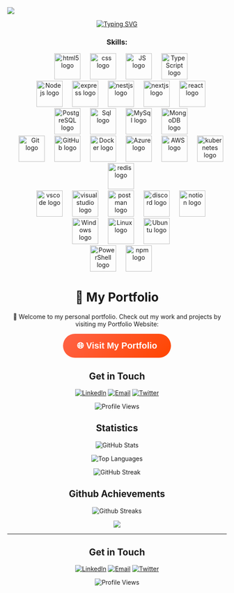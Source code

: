 <!-- <img src="images/banner.png"/> -->

<img src="https://readme-typing-svg.demolab.com/?lines=Hello+Advanturer+!;Welcome+to+my+world.;I+hope+you+will+enjoy+your+stay+and+my+code.;but+be+careful+of+the+bugs,+there+are+everywhere!;Good+luck+!&font=Press%20Start%202P&width=900&height=50&duration=4000&pause=1000">

<!-- <img src="images/gnome.gif" alt="side Gif" height="200"/> -->
<!-- 
<h1 align= "center"><b>Salve Folks! 👾, Here is Eldeeb 💀</b></h1>

<div align="center">
A <strong>Back-End Developer</strong> and <strong>Database Management</strong>.
</div>
<br>
<div align="center">
<p> Build robust, scalable, and efficient systems with passion. I specialize in creating clean and optimized back-end solutions, with a focus on performance and reliability. </p>
</div>
-->

<div align= "center">


[![Typing SVG](https://readme-typing-svg.demolab.com?font=Aref+Ruqaa&size=66&letterSpacing=&duration=3000&pause=1000&color=F70D0D&center=true&vCenter=true&width=600&height=100&lines=%D8%A7%D9%84%D8%AF%D9%8A%D8%A8)](https://git.io/typing-svg)




###

<div align="center"  >

### Skills:

<div align="center">
    <img width="14" />
    <img src="https://skillicons.dev/icons?i=html" height="60" alt="html5 logo" />
    <img width="14" />
    <img src="https://skillicons.dev/icons?i=css" height="60" alt="css logo" />
    <img width="14" />
    <img src="https://skillicons.dev/icons?i=js" height="60" alt="JS logo" />
    <img width="14" />
    <img src="https://skillicons.dev/icons?i=ts" height="60" alt="TypeScript logo" />
<!--     <img width="14" />
    <img src="https://skillicons.dev/icons?i=cs" height="60" alt="C# logo" /> -->
</div>

<div align="center">
<!--     <img width="14" />
    <img src="https://skillicons.dev/icons?i=dotnet" height="60" alt=".NET Core logo" /> -->
    <img width="14" />
    <img src="https://skillicons.dev/icons?i=nodejs" height="60" alt="Node js logo" />
    <img width="14" />
    <img src="https://skillicons.dev/icons?i=express" height="60" alt="express logo" />
    <img width="14" />
    <img src="https://skillicons.dev/icons?i=nestjs" height="60" alt="nestjs logo" />
    <img width="14" />
    <img src="https://skillicons.dev/icons?i=nextjs" height="60" alt="nextjs logo" />
    <img width="14" />
    <img src="https://skillicons.dev/icons?i=react" height="60" alt="react logo" />
</div>

<div align="center">
    <img width="14" />
    <img src="https://skillicons.dev/icons?i=postgres" height="60" alt="PostgreSQL logo" />
    <img width="14" />
    <img src="https://skillicons.dev/icons?i=sqlite" height="60" alt="Sql logo" />
    <img width="14" />
    <img src="https://skillicons.dev/icons?i=mysql" height="60" alt="MySql logo" />
    <img width="14" />
    <img src="https://skillicons.dev/icons?i=mongodb" height="60" alt="MongoDB logo" />
</div>

<div align="center">
    <img width="14" />
    <img src="https://skillicons.dev/icons?i=git" height="60" alt="Git logo" />
    <img width="14" />
    <img src="https://skillicons.dev/icons?i=github" height="60" alt="GitHub logo" />
    <img width="14" />
    <img src="https://skillicons.dev/icons?i=docker" height="60" alt="Docker logo" />
    <img width="14" />
    <img src="https://skillicons.dev/icons?i=azure" height="60" alt="Azure logo" />
    <img width="14" />
    <img src="https://skillicons.dev/icons?i=aws" height="60" alt="AWS logo" />
    <img width="14" />
    <img src="https://skillicons.dev/icons?i=kubernetes" height="60" alt="kubernetes logo" />
    <img width="14" />
    <img src="https://skillicons.dev/icons?i=redis" height="60" alt="redis logo" />
</div>

<div align="center">
    <img width="14" />
    <img src="https://skillicons.dev/icons?i=vscode" height="60" alt="vscode logo" />
    <img width="14" />
    <img src="https://skillicons.dev/icons?i=visualstudio" height="60" alt="visualstudio logo" />
    <img width="14" />
    <img src="https://skillicons.dev/icons?i=postman" height="60" alt="postman logo" />
    <img width="14" />
    <img src="https://skillicons.dev/icons?i=discord" height="60" alt="discord logo" />
    <img width="14" />
    <img src="https://skillicons.dev/icons?i=notion" height="60" alt="notion logo" />
</div>

<div align="center">
    <img width="14" />
    <img src="https://skillicons.dev/icons?i=windows" height="60" alt="Windows logo" />
    <img width="14" />
    <img src="https://skillicons.dev/icons?i=linux" height="60" alt="Linux logo" />
    <img width="14" />
    <img src="https://skillicons.dev/icons?i=ubuntu" height="60" alt="Ubuntu logo" />
</div>

<div align="center">
    <img width="14" />
    <img src="https://skillicons.dev/icons?i=powershell" height="60" alt="PowerShell logo" />
    <img width="14" />
    <img src="https://skillicons.dev/icons?i=npm" height="60" alt="npm logo" />
</div>


# 🚀 My Portfolio

👋 Welcome to my personal portfolio. Check out my work and projects by visiting my Portfolio Website:

<a href="https://ziadsharara.github.io/Portfolio/" target="_blank">
  <button style="
    background: linear-gradient(135deg, #FF6347, #FF4500); 
    color: white; 
    font-size: 20px; 
    font-weight: bold; 
    padding: 16px 32px; 
    border-radius: 50px; 
    border: none; 
    transition: transform 0.3s ease, box-shadow 0.3s ease;
    cursor: pointer;
  ">
    🌐 Visit My Portfolio
  </button>
</a>






## Get in Touch
[![LinkedIn](https://img.shields.io/badge/LinkedIn-0077B5?style=for-the-badge&logo=linkedin&logoColor=white)](https://www.linkedin.com/in/ziad-sharara)
[![Email](https://img.shields.io/badge/Email-D14836?style=for-the-badge&logo=gmail&logoColor=white)](mailto:ziad.shararaa@gmail.com)
[![Twitter](https://img.shields.io/badge/Twitter-1DA1F2?style=for-the-badge&logo=twitter&logoColor=white)](https://x.com/eldeeb0x)

![Profile Views](https://komarev.com/ghpvc/?username=ziadsharara&color=brightgreen)


## Statistics 
 ![GitHub Stats](https://github-readme-stats.vercel.app/api?username=ziadsharara&show_icons=true&theme=radical)  

 ![Top Languages](https://github-readme-stats.vercel.app/api/top-langs/?username=ziadsharara&theme=vision-friendly-dark)

![GitHub Streak](https://github-readme-streak-stats.herokuapp.com/?user=ziadsharara&theme=vision-friendly-dark)


## Github Achievements

![Github Streaks](https://github-profile-trophy.vercel.app/?username=SPiercer&theme=tokyonight&row=1&column=8)

<p align="center"><img src= 'https://capsule-render.vercel.app/api?type=rect&color=gradient&height=2.5'/></p>




</div>

---

## Get in Touch
[![LinkedIn](https://img.shields.io/badge/LinkedIn-0077B5?style=for-the-badge&logo=linkedin&logoColor=white)](https://www.linkedin.com/in/ziad-sharara/)
[![Email](https://img.shields.io/badge/Email-D14836?style=for-the-badge&logo=gmail&logoColor=white)](mailto:ziad.shararaa@gmail.com)
[![Twitter](https://img.shields.io/badge/Twitter-1DA1F2?style=for-the-badge&logo=twitter&logoColor=white)](https://x.com/eldeeb0x)

![Profile Views](https://komarev.com/ghpvc/?username=ziadsharara&color=brightgreen)


